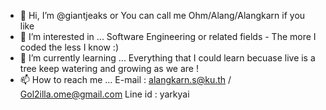 - 👋 Hi, I’m @giantjeaks or You can call me Ohm/Alang/Alangkarn if you like 
- 👀 I’m interested in ... Software Engineering or related fields - The more I coded the less I know :)
- 🌱 I’m currently learning ... Everything that I could learn becuase live is a tree keep watering and growing as we are !
- 📫 How to reach me ...
E-mail : alangkarn.s@ku.th / Gol2illa.ome@gmail.com
Line id : yarkyai

<!---
giantjeaks/giantjeaks is a ✨ special ✨ repository because its `README.md` (this file) appears on your GitHub profile.
You can click the Preview link to take a look at your changes.
--->
